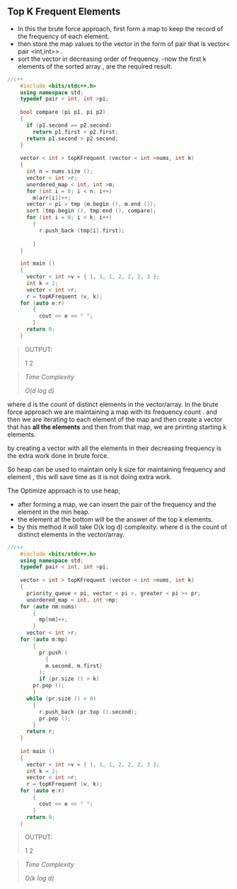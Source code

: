 ## Top K Frequent Elements

- In this the brute force approach, first form a map to keep the record of the frequency of each element. 
- then store the map values to the vector in the form of pair that is vector< pair <int,int>> .
-  sort the vector in decreasing order of frequency.
-now the first k elements of the sorted array , are the required result.

```c++
//c++
    #include <bits/stdc++.h>
    using namespace std;
    typedef pair < int, int >pi;
    
    bool compare (pi p1, pi p2)
    {
      if (p1.second == p2.second)
        return p1.first > p2.first;
      return p1.second > p2.second;
    }
    
    vector < int > topKFrequent (vector < int >nums, int k)
    {
      int n = nums.size ();
      vector < int >r;
      unordered_map < int, int >m;
      for (int i = 0; i < n; i++)
        m[arr[i]]++;
      vector < pi > tmp (m.begin (), m.end ());
      sort (tmp.begin (), tmp.end (), compare);
      for (int i = 0; i < k; i++)
        {
          r.push_back (tmp[i].first);
    
        }
    }
    
    int main ()
    {
      vector < int >v = { 1, 1, 1, 2, 2, 2, 3 };
      int k = 2;
      vector < int >r;
      r = topKFrequent (v, k);
    for (auto e:r)
        {
          cout << e << " ";
        }
      return 0;
    }
```
>OUTPUT:
>
> 1 2
>

>
>*Time Complexity*
>
>*O(d log d)*

 where d is the count of distinct elements in the vector/array.
In the brute force approach we are maintaining a map with its frequency count .
and then we are iterating to each element of the map and 
then create a vector that has **all the elements** and then from that map,
we are printing starting k elements.

by creating a vector with all the elements in their decreasing frequency is the extra work done in brute force.

So heap can be used to maintain only k size for maintaining frequency and element , this will save time as it is not doing extra work.

The Optimize approach is to use heap,
-  after forming a map, we can insert the pair of the frequency and the element in the min heap.
- the element at the bottom will be the answer of the top k elements. 
- by this method it will take O(k log d) complexity.
where d is the count of distinct elements in the vector/array.
```c++
//c++
    #include <bits/stdc++.h>
    using namespace std;
    typedef pair < int, int >pi;
    
    vector < int > topKFrequent (vector < int >nums, int k)
    {
      priority_queue < pi, vector < pi >, greater < pi >> pr;
      unordered_map < int, int >mp;
    for (auto nm:nums)
        {
          mp[nm]++;
        }
      vector < int >r;
    for (auto m:mp)
        {
          pr.push (
            {
            m.second, m.first}
          );
          if (pr.size () > k)
        pr.pop ();
        }
      while (pr.size () > 0)
        {
          r.push_back (pr.top ().second);
          pr.pop ();
        }
      return r;
    }
    
    int main ()
    {
      vector < int >v = { 1, 1, 1, 2, 2, 2, 3 };
      int k = 2;
      vector < int >r;
      r = topKFrequent (v, k);
    for (auto e:r)
        {
          cout << e << " ";
        }
      return 0;
    }
```
>OUTPUT:
>
> 1 2
>

>
>*Time Complexity*
>
>*O(k log d)*
